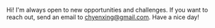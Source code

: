 
Hi! I'm always open to new opportunities and challenges. If you want to reach out, send an email to chyenxing@gmail.com. 
Have a nice day!
